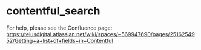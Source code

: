 # contentful_search

For help, please see the Confluence page: https://telusdigital.atlassian.net/wiki/spaces/~569947690/pages/2516254952/Getting+a+list+of+fields+in+Contentful
